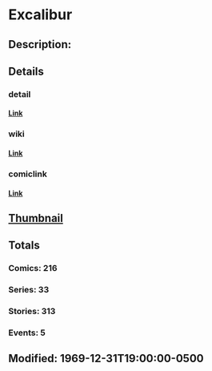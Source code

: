 # Excalibur
## Description: 
## Details
### detail
#### [Link](http://marvel.com/characters/642/excalibur?utm_campaign=apiRef&utm_source=225578a89fc76f3d20fbffda5d17a88d)
### wiki
#### [Link](http://marvel.com/universe/Excalibur?utm_campaign=apiRef&utm_source=225578a89fc76f3d20fbffda5d17a88d)
### comiclink
#### [Link](http://marvel.com/comics/characters/1010771/excalibur?utm_campaign=apiRef&utm_source=225578a89fc76f3d20fbffda5d17a88d)
## [Thumbnail](http://i.annihil.us/u/prod/marvel/i/mg/8/f0/4c00374eb5d5d.jpg)
## Totals
### Comics: 216
### Series: 33
### Stories: 313
### Events: 5
## Modified: 1969-12-31T19:00:00-0500